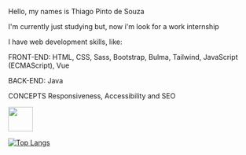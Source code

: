 Hello, my names is Thiago Pinto de Souza

I'm currently just studying but, now i'm look for a work internship

I have web development skills, like:

FRONT-END:
HTML, CSS, Sass, Bootstrap, Bulma, Tailwind, JavaScript (ECMAScript), Vue

BACK-END:
Java

CONCEPTS
Responsiveness, Accessibility and SEO

<img src="https://cdn.jsdelivr.net/gh/devicons/devicon/icons/java/java-original-wordmark.svg" width="50" /> 

[![Top Langs](https://github-readme-stats.vercel.app/api/top-langs/?username=Thiago-pi-souza&layout=compact&langs_count=7)](https://github.com/anuraghazra/github-readme-stats)
